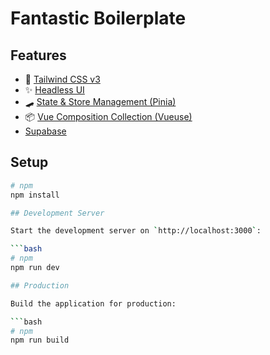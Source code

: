 # Fantastic Boilerplate

## Features
- 💨 [Tailwind CSS v3](https://tailwindcss.com/)
- ✨ [Headless UI](https://headlessui.dev/)
- 🛹 [State & Store Management (Pinia)](https://pinia.vuejs.org/)
- 📦 [Vue Composition Collection (Vueuse)](https://vueuse.org/)
- [Supabase](https://supabase.nuxtjs.org/get-started)

## Setup

```bash
# npm
npm install

## Development Server

Start the development server on `http://localhost:3000`:

```bash
# npm
npm run dev

## Production

Build the application for production:

```bash
# npm
npm run build

